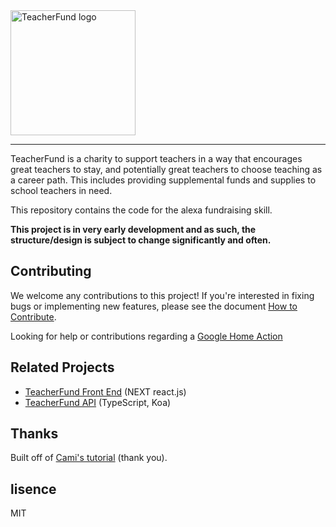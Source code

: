 <div>
  <img alt="TeacherFund logo" src="https://github.com/teacherfund/TeacherFund_next/raw/production/public/images/Logo.png" width="200px">
</div>
<hr />

TeacherFund is a charity to support teachers in a way that encourages great teachers to stay, and potentially great teachers to choose teaching as a career path. This includes providing supplemental funds and supplies to school teachers in need.

This repository contains the code for the alexa fundraising skill. 

**This project is in very early development and as such, the structure/design is subject to change significantly and often.**

## Contributing
We welcome any contributions to this project! If you're interested in fixing bugs or implementing new features, please see the document [How to Contribute](https://github.com/teacherfund/TeacherFund_raffle/blob/master/CONTRIBUTING.md).

Looking for help or contributions regarding a [Google Home Action](https://developers.google.com/actions/)

## Related Projects
- [TeacherFund Front End](https://github.com/teacherfund/Teacherfund_Next) (NEXT react.js)
- [TeacherFund API](https://github.com/teacherfund/api) (TypeScript, Koa)

## Thanks

Built off of [Cami's tutorial](https://github.com/CamiWilliams/LevelUpRiddles-Workshop) (thank you).

## lisence

MIT
